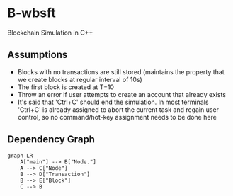 # B-wbsft
Blockchain Simulation in C++


## Assumptions
- Blocks with no transactions are still stored (maintains the property that we create blocks at regular interval of 10s)
- The first block is created at T=10
- Throw an error if user attempts to create an account that already exists
- It's said that 'Ctrl+C' should end the simulation. In most terminals 'Ctrl+C' is already assigned to abort the current task and regain user control, so no command/hot-key assignment needs to be done here

## Dependency Graph


```mermaid
graph LR
    A["main"] --> B["Node."]
    A --> C["Node"]
    B --> D["Transaction"]
    B --> E["Block"]
    C --> B
```
